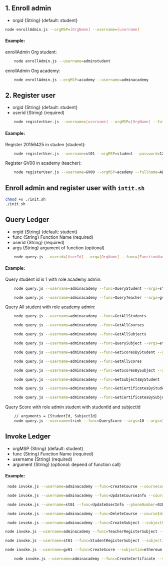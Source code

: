 ## 1. Enroll admin

- orgid {String} (default: student}

```bash
node enrollAdmin.js --orgMSP=[OrgName] --username=[username]
```

#### Example:

enrollAdmin Org student:

```bash
	node enrollAdmin.js --username=adminstudent
```

enrollAdmin Org academy:

```bash
	node enrollAdmin.js --orgMSP=academy --username=adminacademy
```

## 2. Register user

- orgid {String} (default: student}
- userid {String} (required)

```bash
	node registerUser.js --username=[username] --orgMSP=[OrgName] --fullname=[Fullname]
```

#### Example:

Register 20156425 in studen (student):

```bash
	node registerUser.js --username=st01 --orgMSP=student --password=123456 --fullname=TrinhVanTan
```

Register GV00 in academy (teacher):

```bash
	node registerUser.js --username=GV00 --orgMSP=academy --fullname=ABC --password=123456
```

## Enroll admin and register user with `intit.sh`

```bash
chmod +x ./init.sh
./init.sh
```

## Query Ledger

- orgid {String} (default: student)
- func {String} Function Name (required)
- userid {String} (required)
- args {String} argument of function (optional)

```bash
	node query.js --userid=[UserId] --org=[OrgName] --func=[FunctionName] --args=[Argument]
```

#### Example:

Query student id is 1 with role academy admin:

```bash
	node query.js --username=adminacademy --func=QueryStudent --args=st01
```

```bash
	node query.js --username=adminacademy --func=QueryTeacher --args=gv01
```

Query All student with role academy admin:

```bash
	node query.js --username=adminacademy --func=GetAllStudents
```

```bash
	node query.js --username=adminacademy --func=GetAllCourses
```

```bash
	node query.js --username=adminacademy --func=GetAllSubjects
```

```bash
	node query.js --username=adminacademy --func=QuerySubject --args=ethereum
```

```bash
	node query.js --username=adminacademy --func=GetScoresByStudent --args=st01
```

```bash
	node query.js --username=adminacademy --func=GetAllScores
```

```bash
	node query.js --username=adminacademy --func=GetScoresBySubject --args=ethereum
```

```bash
	node query.js --username=adminacademy --func=GetSubjectsByStudent --args=st01
```

```bash
	node query.js --username=adminacademy --func=GetCertificatesByStudent --args=st01
```

```bash
	node query.js --username=adminacademy --func=GetCertificatesBySubject --args=ethereum
```

Query Score with role admin student with studentId and subjectId

```bash
	// arguments = [StudentId, SubjectId]
	node query.js --username=trinh --func=QueryScore --args=10 --args=160212
```

## Invoke Ledger

- orgMSP {String} (default: student)
- func {String} Function Name (required)
- username {String} (required)
- argument {String} (optional: depend of function call)

#### Example:

```bash
 node invoke.js --username=adminacademy --func=CreateCourse --courseCode=BC01 --courseName=Blockchain --description=Blockchain --shortDescription=Blockchain
```

```bash
 node invoke.js --username=adminacademy --func=UpdateCourseInfo --courseId=xxxx  --courseCode=BC01 --courseName=Blockchain --description=Blockchain --shortDescription=Blockchain
```

```bash
 node invoke.js --username=st01 --func=UpdateUserInfo --phoneNumber=0382794668  --email=BC01 --address=KienGiang --fullName=TrinhVanTan
```

```bash
 node invoke.js --username=adminacademy --func=DeleteCourse --courseId=xxxx
```

```bash
 node invoke.js --username=adminacademy --func=CreateSubject --subjectCode=ET01 --subjectName=Ethereum --shortDescription=Ethereum --description=Ethereum
```

```bash
node invoke.js --username=adminacademy --func=TeacherRegisterSubject --subjectid=ethereum --teacher=gv01
```

```bash
node invoke.js --username=st01 --func=StudentRegisterSubject --subjectid=ethereum
```

```bash
node invoke.js --username=gv01 --func=CreateScore --subjectid=ethereum --student=st01 --score=10
```

```bash
	node invoke.js --username=adminacademy --func=CreateCertificate --subjectid=ethereum --student=st01
```
